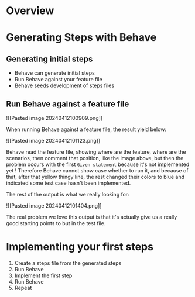 # Overview

# Generating Steps with Behave 

## Generating initial steps 
- Behave can generate initial steps 
- Run Behave against your feature file 
- Behave seeds development of steps files 

## Run Behave against a feature file 
![[Pasted image 20240412100909.png]]

When running Behave against a feature file, the result yield below: 

![[Pasted image 20240412101123.png]]

Behave read the feature file, showing where are the feature, where are the scenarios, then comment that position, like the image above, but then the problem occurs with the first `Given statement` because it's not implemented yet ! Therefore Behave cannot show case whether to run it, and because of that, after that yellow thingy line, the rest changed their colors to blue and indicated some test case hasn't been implemented. 

The rest of the output is what we really looking for: 

![[Pasted image 20240412101404.png]]

The real problem we love this output is that it's actually give us a really good starting points to but in the test file. 


# Implementing your first steps 
1. Create a steps file from the generated steps 
2. Run Behave
3. Implement the first step
4. Run Behave 
5. Repeat 

